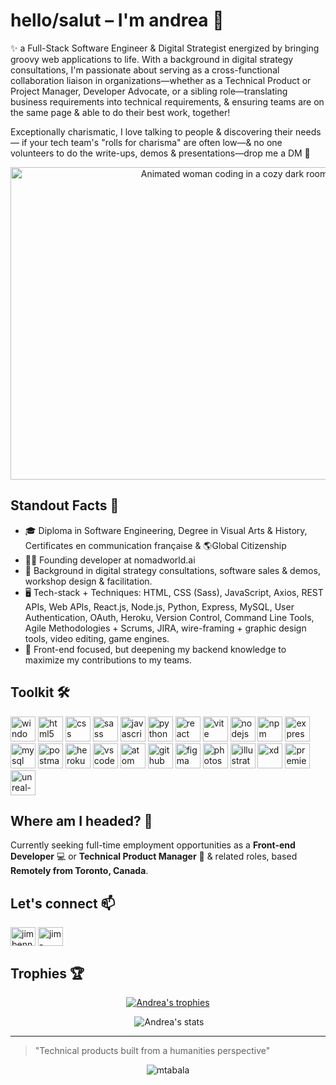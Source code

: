 # hello/salut – I'm andrea 👋

✨ a Full-Stack Software Engineer & Digital Strategist energized by bringing groovy web applications to life. With a background in digital strategy consultations, I'm passionate about serving as a cross-functional collaboration liaison in organizations—whether as a Technical Product or Project Manager, Developer Advocate, or a sibling role—translating business requirements into technical requirements, & ensuring teams are on the same page & able to do their best work, together!

Exceptionally charismatic, I love talking to people & discovering their needs — if your tech team's "rolls for charisma" are often low—& no one volunteers to do the write-ups, demos & presentations—drop me a DM 💬 

<p align="center">
 <img src="https://media0.giphy.com/media/v1.Y2lkPTc5MGI3NjExaTlxemtrdW8zY2R0azdiNHJ1OHoyejR5bXZuY2YyNTZmdG5mdmFoNyZlcD12MV9pbnRlcm5hbF9naWZfYnlfaWQmY3Q9Zw/L1R1tvI9svkIWwpVYr/giphy.gif" alt="Animated woman coding in a cozy dark room" width="700px" height="500px"/>
</p>

## Standout Facts 💃

- 🎓 Diploma in Software Engineering, Degree in Visual Arts & History, Certificates en communication française & 🌎Global Citizenship 
- 👨‍💻 Founding developer at nomadworld.ai
- 💫 Background in digital strategy consultations, software sales & demos, workshop design & facilitation.
- 🖥️ Tech-stack + Techniques: HTML, CSS (Sass), JavaScript, Axios, REST APIs, Web APls, React.js, Node.js, Python, Express, MySQL, User Authentication, OAuth, Heroku, Version  Control, Command Line Tools, Agile Methodologies + Scrums, JIRA, wire-framing + graphic design tools, video editing, game engines. 
- 🌱 Front-end focused, but deepening my backend knowledge to maximize my contributions to my teams.

## Toolkit 🛠️

<a href="https://www.microsoft.com/en-ca/windows/windows-11?r=1" target="_blank" rel="noreferrer"><img src="https://skillicons.dev/icons?i=windows" alt="windows" width="40" height="40"/></a>
<a href="https://www.w3.org/html/" target="_blank" rel="noreferrer"><img src="https://skillicons.dev/icons?i=html" alt="html5" width="40" height="40"/></a>
<a href="https://www.w3schools.com/css/" target="_blank" rel="noreferrer"><img src="https://skillicons.dev/icons?i=css" alt="css" width="40" height="40"/></a>
<a href="https://sass-lang.com" target="_blank" rel="noreferrer"><img src="https://skillicons.dev/icons?i=sass" alt="sass" width="40" height="40"/></a>
<a href="https://developer.mozilla.org/en-US/docs/Web/JavaScript" target="_blank" rel="noreferrer"><img src="https://skillicons.dev/icons?i=js" alt="javascript" width="40" height="40"/></a>
<a href="https://www.python.org" target="_blank" rel="noreferrer"><img src="https://skillicons.dev/icons?i=py" alt="python" width="40" height="40"/></a>
<a href="https://reactjs.org/" target="_blank" rel="noreferrer"><img src="https://skillicons.dev/icons?i=react" alt="react" width="40" height="40"/></a>
<a href="https://vite.dev/" target="_blank" rel="noreferrer"><img src="https://skillicons.dev/icons?i=vite" alt="vite" width="40" height="40"/></a>
<a href="https://nodejs.org" target="_blank" rel="noreferrer"><img src="https://skillicons.dev/icons?i=nodejs" alt="nodejs" width="40" height="40"/></a>
<a href="https://www.npmjs.com/" target="_blank" rel="noreferrer"><img src="https://skillicons.dev/icons?i=npm" alt="npm" width="40" height="40"/></a>
<a href="https://expressjs.com/" target="_blank" rel="noreferrer"><img src="https://skillicons.dev/icons?i=express" alt="express" width="40" height="40"/></a>
<a href="https://www.mysql.com/" target="_blank" rel="noreferrer"><img src="https://skillicons.dev/icons?i=mysql" alt="mysql" width="40" height="40"/></a>
<a href="https://www.postman.com/" target="_blank" rel="noreferrer"><img src="https://skillicons.dev/icons?i=postman" alt="postman" width="40" height="40"/></a>
<a href="https://www.heroku.com/" target="_blank" rel="noreferrer"><img src="https://skillicons.dev/icons?i=heroku" alt="heroku" width="40" height="40"/></a>
<a href="https://code.visualstudio.com/" target="_blank" rel="noreferrer"><img src="https://skillicons.dev/icons?i=vscode" alt="vscode" width="40" height="40"/></a>
<a href="https://atom-editor.cc//" target="_blank" rel="noreferrer"><img src="https://skillicons.dev/icons?i=atom" alt="atom" width="40" height="40"/></a>
<a href="https://github.com/" target="_blank" rel="noreferrer"><img src="https://skillicons.dev/icons?i=github" alt="github" width="40" height="40"/></a>
<a href="https://www.figma.com/" target="_blank" rel="noreferrer"><img src="https://skillicons.dev/icons?i=figma" alt="figma" width="40" height="40"/></a>
<a href="https://www.adobe.com/" target="_blank" rel="noreferrer"><img src="https://skillicons.dev/icons?i=ps" alt="photoshop" width="40" height="40"/></a>
<a href="https://www.adobe.com/" target="_blank" rel="noreferrer"><img src="https://skillicons.dev/icons?i=ai" alt="illustrator" width="40" height="40"/></a>
<a href="https://www.adobe.com/" target="_blank" rel="noreferrer"><img src="https://skillicons.dev/icons?i=xd" alt="xd" width="40" height="40"/></a>
<a href="https://www.adobe.com/" target="_blank" rel="noreferrer"><img src="https://skillicons.dev/icons?i=pr" alt="premiere" width="40" height="40"/></a>
<a href="https://www.unrealengine.com/en-US" target="_blank" rel="noreferrer"><img src="https://skillicons.dev/icons?i=unreal" alt="unreal-engine" width="40" height="40"/></a>

## Where am I headed? 🚀

Currently seeking full-time employment opportunities as a **Front-end Developer** 💻 or **Technical Product Manager** 🔁 & related roles, based **Remotely from Toronto, Canada**. 

## Let's connect 📫

<a href="https://github.com/andreaholstein/" target="blank"><img align="center" src="https://raw.githubusercontent.com/rahuldkjain/github-profile-readme-generator/master/src/images/icons/Social/github.svg" alt="jimbennett" height="30" width="40" /></a>
<a href="https://www.linkedin.com/in/andrea-holstein/" target="blank"><img align="center" src="https://raw.githubusercontent.com/rahuldkjain/github-profile-readme-generator/master/src/images/icons/Social/linked-in-alt.svg" alt="jim-bennett" height="30" width="40" /></a>

## Trophies 🏆

<p align="center">
  <a href="https://github.com/ryo-ma/github-profile-trophy">
    <img src="https://github-profile-trophy.vercel.app/?username=andreaholstein&theme=onestar&row=1&column=4&no-frame=true&title=Commits,PullRequest,Reviews" alt="Andrea's trophies" />
  </a>
</p>

<p align="center">&nbsp;<img src="https://github-readme-stats.vercel.app/api?username=andreaholstein&show_icons=true&locale=en" alt="Andrea's stats" /></p>

---

> "Technical products built from a humanities perspective"

<p align="center">
  <img src="https://komarev.com/ghpvc/?username=mtabala&label=Profile%20views&color=0e75b6&style=flat" alt="mtabala" />
</p>

